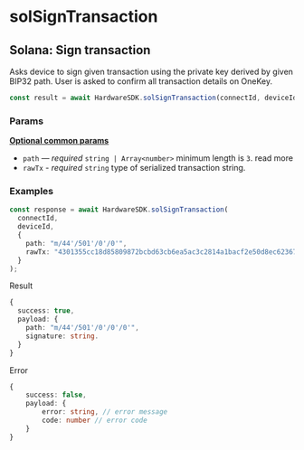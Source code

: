 # solSignTransaction

## Solana: Sign transaction

Asks device to sign given transaction using the private key derived by given BIP32 path. User is asked to confirm all transaction details on OneKey.

```typescript
const result = await HardwareSDK.solSignTransaction(connectId, deviceId, params);
```

### Params

****[**Optional common params**](../common-params.md)****

* `path` — _required_ `string | Array<number>` minimum length is `3`. read more
* `rawTx` - _required_ `string` type of serialized transaction string.

### Examples

```typescript
const response = await HardwareSDK.solSignTransaction(
  connectId,
  deviceId,
  {
    path: "m/44'/501'/0'/0'",
    rawTx: "4301355cc18d85809872bcbd63cb6ea5ac3c2814a1bacf2e50d8ec62367211917b79ecd1f1a98fa0d793d7cb92ebd9a479dc6aba0ae8570253aa87c0da32db5ed2bd401f3bbee52c2bc55761fd8486fae2e28f46499282f4267b8b90fc8c1cc97bb659b6cc927f2ec1701ef2928ddb84759ba5c557f549db"
  }
);
```

Result

```typescript
{
  success: true,
  payload: {
    path: "m/44'/501'/0'/0'/0'",
    signature: string.
  }
}
```

Error

```typescript
{
    success: false,
    payload: {
        error: string, // error message
        code: number // error code
    }
}
```
